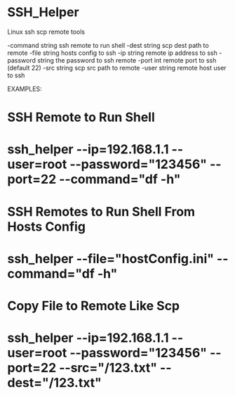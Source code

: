 # SSH_Helper
Linux ssh scp remote tools

 -command string
    	ssh remote to run shell 
  -dest string
    	scp dest path to remote 
  -file string
    	hosts config to ssh
  -ip string
    	remote ip address to ssh
  -password string
    	the password to ssh remote
  -port int
    	remote port  to ssh (default 22)
  -src string
    	scp src path  to remote
  -user string
    	remote host user to ssh
  
EXAMPLES:
# SSH Remote to Run Shell
# ssh_helper --ip=192.168.1.1 --user=root --password="123456" --port=22 --command="df -h"
  
# SSH Remotes to Run Shell From Hosts Config
# ssh_helper --file="hostConfig.ini" --command="df -h"
  
# Copy File to Remote Like Scp
# ssh_helper --ip=192.168.1.1 --user=root --password="123456" --port=22  --src="/123.txt" --dest="/123.txt"
